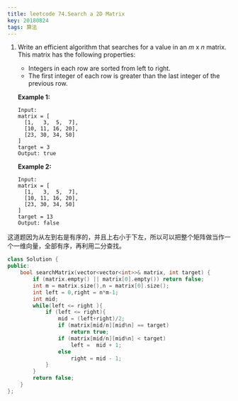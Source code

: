 ```yaml
---
title: leetcode 74.Search a 2D Matrix
key: 20180824
tags: 算法
---
```


1. Write an efficient algorithm that searches for a value in an *m* x *n* matrix. This matrix has the following properties:

   - Integers in each row are sorted from left to right.
   - The first integer of each row is greater than the last integer of the previous row.

   **Example 1:**

   ```
   Input:
   matrix = [
     [1,   3,  5,  7],
     [10, 11, 16, 20],
     [23, 30, 34, 50]
   ]
   target = 3
   Output: true
   ```

   **Example 2:**

   ```
   Input:
   matrix = [
     [1,   3,  5,  7],
     [10, 11, 16, 20],
     [23, 30, 34, 50]
   ]
   target = 13
   Output: false
   ```

    



这道题因为从左到右是有序的，并且上右小于下左，所以可以把整个矩阵做当作一个一维向量，全部有序，再利用二分查找。

```c++
class Solution {
public:
    bool searchMatrix(vector<vector<int>>& matrix, int target) {
    	if (matrix.empty() || matrix[0].empty()) return false;
        int m = matrix.size(),n = matrix[0].size();
        int left = 0,right = n*m-1;
        int mid;
        while(left <= right ){
        	if (left <= right){
        		mid = (left+right)/2;
        		if (matrix[mid/n][mid%n] == target)
        			return true;
        		if (matrix[mid/n][mid%n] < target)
        			left =  mid + 1;
        		else 
        			right = mid - 1;        	
        	}
        }
        return false;
    }
};
```

